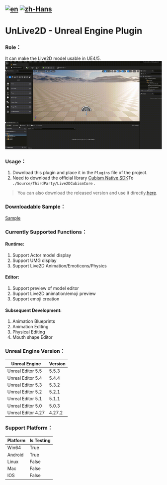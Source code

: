[![en](https://img.shields.io/badge/lang-en-green.svg)](README.md)
[![zh-Hans](https://img.shields.io/badge/lang-zh-red.svg)](README.zh.md)
---
# UnLive2D - Unreal Engine Plugin

### Role：
It can make the Live2D model usable in UE4/5.
![InputAsset](./Docs/InputAsset.gif)

### Usage：
1. Download this plugin and place it in the `Plugins` file of the project.
2. Need to download the official library [Cubism Native SDK](https://www.live2d.com/en/download/cubism-sdk/download-native/)To `./Source/ThirdParty/Live2DCubismCore` .
> You can also download the released version and use it directly.[here](https://github.com/Monocluar/UnLive2D/releases).

### Downloadable Sample：
[Sample](https://www.live2d.com/learn/sample/)

### Currently Supported Functions：
#### Runtime:
1. Support Actor model display
2. Support UMG display
3. Support Live2D Animation/Emoticons/Physics

#### Editor:
1. Support preview of model editor
2. Support Live2D animation/emoji preview
3. Support emoji creation

#### Subsequent Development:
1. Animation Blueprints 
2. Animation Editing
3. Physical Editing
4. Mouth shape Editor


### Unreal Engine Version：

| Unreal Engine | Version |
| --- | --- |
| Unreal Editor 5.5  | 5.5.3  |
| Unreal Editor 5.4  | 5.4.4  |
| Unreal Editor 5.3  | 5.3.2  |
| Unreal Editor 5.2  | 5.2.1  |
| Unreal Editor 5.1  | 5.1.1  |
| Unreal Editor 5.0  | 5.0.3  |
| Unreal Editor 4.27 | 4.27.2 |


### Support Platform：

| Platform    | Is Testing |
| ---     |   ---   |
|  Win64  |  True  |
| Android |  True  |
|  Linux  |  False  |
|   Mac   |  False  |
|   IOS   |  False  |
